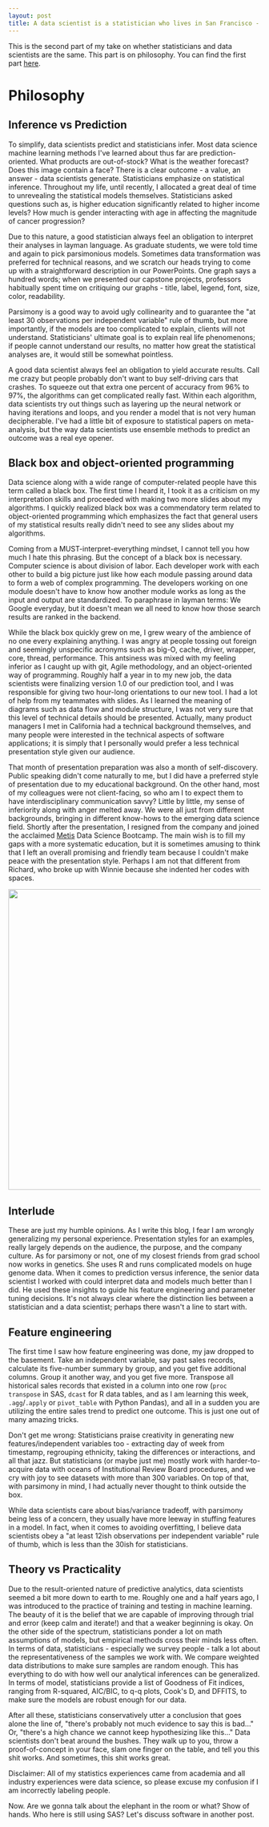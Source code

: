 ```yaml
---
layout: post
title: A data scientist is a statistician who lives in San Francisco - Part II
---
```


This is the second part of my take on whether statisticians and data scientists are the same. This part is on philosophy. You can find the first part [here](http://katharinax.github.io/DS-vs-Stats1/). 

# Philosophy

## Inference vs Prediction

To simplify, data scientists predict and statisticians infer. Most data science machine learning methods I've learned about thus far are prediction-oriented. What products are out-of-stock? What is the weather forecast? Does this image contain a face? There is a clear outcome - a value, an answer - data scientists generate. Statisticians emphasize on statistical inference. Throughout my life, until recently, I allocated a great deal of time to unrevealing the statistical models themselves. Statisticians asked questions such as, is higher education significantly related to higher income levels? How much is gender interacting with age in affecting the magnitude of cancer progression?

Due to this nature, a good statistician always feel an obligation to interpret their analyses in layman language. As graduate students, we were told time and again to pick parsimonious models. Sometimes data transformation was preferred for technical reasons, and we scratch our heads trying to come up with a straightforward description in our PowerPoints. One graph says a hundred words; when we presented our capstone projects, professors habitually spent time on critiquing our graphs - title, label, legend, font, size, color, readability.

Parsimony is a good way to avoid ugly collinearity and to guarantee the "at least 30 observations per independent variable" rule of thumb, but more importantly, if the models are too complicated to explain, clients will not understand. Statisticians' ultimate goal is to explain real life phenomenons; if people cannot understand our results, no matter how great the statistical analyses are, it would still be somewhat pointless.  

A good data scientist always feel an obligation to yield accurate results. Call me crazy but people probably don't want to buy self-driving cars that crashes. To squeeze out that extra one percent of accuracy from 96% to 97%, the algorithms can get complicated really fast. Within each algorithm, data scientists try out things such as layering up the neural network or having iterations and loops, and you render a model that is not very human decipherable. I've had a little bit of exposure to statistical papers on meta-analysis, but the way data scientists use ensemble methods to predict an outcome was a real eye opener.

## Black box and object-oriented programming

Data science along with a wide range of computer-related people have this term called a black box. The first time I heard it, I took it as a criticism on my interpretation skills and proceeded with making two more slides about my algorithms. I quickly realized black box was a commendatory term related to object-oriented programming which emphasizes the fact that general users of my statistical results really didn't need to see any slides about my algorithms.

Coming from a MUST-interpret-everything mindset, I cannot tell you how much I hate this phrasing. But the concept of a black box is necessary. Computer science is about division of labor. Each developer work with each other to build a big picture just like how each module passing around data to form a web of complex programming. The developers working on one module doesn't have to know how another module works as long as the input and output are standardized. To paraphrase in layman terms: We Google everyday, but it doesn't mean we all need to know how those search results are ranked in the backend.

While the black box quickly grew on me, I grew weary of the ambience of no one every explaining anything. I was angry at people tossing out foreign and seemingly unspecific acronyms such as big-O, cache, driver, wrapper, core, thread, performance. This antsiness was mixed with my feeling inferior as I caught up with git, Agile methodology, and an object-oriented way of programming. Roughly half a year in to my new job, the data scientists were finalizing version 1.0 of our prediction tool, and I was responsible for giving two hour-long orientations to our new tool. I had a lot of help from my teammates with slides. As I learned the meaning of diagrams such as data flow and module structure, I was not very sure that this level of technical details should be presented. Actually, many product managers I met in California had a technical background themselves, and many people were interested in the technical aspects of software applications; it is simply that I personally would prefer a less technical presentation style given our audience.

That month of presentation preparation was also a month of self-discovery. Public speaking didn't come naturally to me, but I did have a preferred style of presentation due to my educational background. On the other hand, most of my colleagues were not client-facing, so who am I to expect them to have interdisciplinary communication savvy? Little by little, my sense of inferiority along with anger melted away. We were all just from different backgrounds, bringing in different know-hows to the emerging data science field. Shortly after the presentation, I resigned from the company and joined the acclaimed [Metis](https://www.thisismetis.com/) Data Science Bootcamp. The main wish is to fill my gaps with a more systematic education, but it is sometimes amusing to think that I left an overall promising and friendly team because I couldn't make peace with the presentation style. Perhaps I am not that different from Richard, who broke up with Winnie because she indented her codes with spaces.

<div style="text-align:center"><img src="http://i.imgur.com/VUGVNkP.jpg" width="600"></div>

## Interlude

These are just my humble opinions. As I write this blog, I fear I am wrongly generalizing my personal experience. Presentation styles for an examples, really largely depends on the audience, the purpose, and the company culture. As for parsimony or not, one of my closest friends from grad school now works in genetics. She uses R and runs complicated models on huge genome data. When it comes to prediction versus inference, the senior data scientist I worked with could interpret data and models much better than I did. He used these insights to guide his feature engineering and parameter tuning decisions. It's not always clear where the distinction lies between a statistician and a data scientist; perhaps there wasn't a line to start with.

## Feature engineering

The first time I saw how feature engineering was done, my jaw dropped to the basement. Take an independent variable, say past sales records, calculate its  five-number summary by group, and you get five additional columns. Group it another way, and you get five more. Transpose all historical sales records that existed in a column into one row (```proc transpose``` in SAS, ```dcast``` for R data tables, and as I am learning this week, ```.agg```/```.apply``` or ```pivot_table``` with Python Pandas), and all in a sudden you are utilizing the entire sales trend to predict one outcome. This is just one out of many amazing tricks.

Don't get me wrong: Statisticians praise creativity in generating new features/independent variables too - extracting day of week from timestamp, regrouping ethnicity, taking the differences or interactions, and all that jazz. But statisticians (or maybe just me) mostly work with harder-to-acquire data with oceans of Institutional Review Board procedures, and we cry with joy to see datasets with more than 300 variables. On top of that, with parsimony in mind, I had actually never thought to think outside the box.

While data scientists care about bias/variance tradeoff, with parsimony being less of a concern, they usually have more leeway in stuffing features in a model. In fact, when it comes to avoiding overfitting, I believe data scientists obey a "at least 12ish observations per independent variable" rule of thumb, which is less than the 30ish for statisticians.

## Theory vs Practicality

Due to the result-oriented nature of predictive analytics, data scientists seemed a bit more down to earth to me. Roughly one and a half years ago, I was introduced to the practice of training and testing in machine learning. The beauty of it is the belief that we are capable of improving through trial and error (keep calm and iterate!) and that a weaker beginning is okay. On the other side of the spectrum, statisticians ponder a lot on math assumptions of models, but empirical methods cross their minds less often. In terms of data, statisticians - especially we survey people - talk a lot about the representativeness of the samples we work with. We compare weighted data distributions to make sure samples are random enough. This has everything to do with how well our analytical inferences can be generalized. In terms of model, statisticians provide a list of Goodness of Fit indices, ranging from R-squared, AIC/BIC, to q-q plots, Cook's D, and DFFITS, to make sure the models are robust enough for our data.

After all these, statisticians conservatively utter a conclusion that goes alone the line of, "there's probably not much evidence to say this is bad..." Or, "there's a high chance we cannot keep hypothesizing like this..." Data scientists don't beat around the bushes. They walk up to you, throw a proof-of-concept in your face, slam one finger on the table, and tell you this shit works. And sometimes, this shit works great.

Disclaimer: All of my statistics experiences came from academia and all industry experiences were data science, so please excuse my confusion if I am incorrectly labeling people.


Now. Are we gonna talk about the elephant in the room or what? Show of hands. Who here is still using SAS? Let's discuss software in another post.

